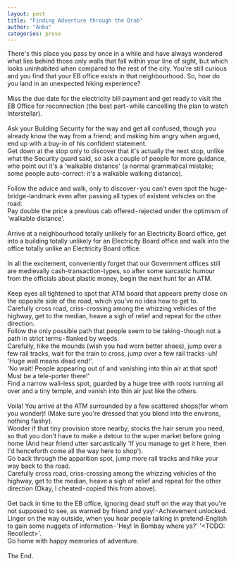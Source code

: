 ```yaml
---
layout: post
title: "Finding Adventure through the Drab"
author: "Anbu"
categories: prose
---
```


There's this place you pass by once in a while and have always wondered what lies behind those only walls that fall within your line of sight, but which looks uninhabited when compared to the rest of the city. You're still curious and you find that your EB office exists in that neighbourhood. So, how do you land in an unexpected hiking experience?  
\
Miss the due date for the electricity bill payment and get ready to visit the EB Office for reconnection (the best part - while cancelling the plan to watch Interstellar).  
\
Ask your Building Security for the way and get all confused, though you already know the way from a friend; and making him angry when argued, end up with a buy-in of his confident statement.  
Get down at the stop only to discover that it's actually the next stop, unlike what the Security guard said, so ask a couple of people for more guidance, who point out it's a 'walkable distance' (a normal grammatical mistake; some people auto-correct: it's a walkable <break> walking distance).  
\
Follow the advice and walk, only to discover - you can't even spot the huge-bridge-landmark even after passing all types of existent vehicles on the road.  
Pay double the price a previous cab offered - rejected under the optimism of 'walkable distance'.  
\
Arrive at a neighbourhood totally unlikely for an Electricity Board office, get into a building totally unlikely for an Electricity Board office and walk into the office totally unlike an Electricity Board office.  
\
In all the excitement, conveniently forget that our Government offices still are medievally cash-transaction-types, so after some sarcastic humour from the officials about plastic money, begin the next hunt for an ATM.  
\
Keep eyes all tightened to spot that ATM board that appears pretty close on the opposite side of the road, which you've no idea how to get to.  
Carefully cross road, criss-crossing among the whizzing vehicles of the highway, get to the median, heave a sigh of relief and repeat for the other direction.  
Follow the only possible path that people seem to be taking - though not a path in strict terms - flanked by weeds.  
Carefully, hike the mounds (wish you had worn better shoes), jump over a few rail tracks, wait for the train to cross, jump over a few rail tracks - uh! 'Huge wall means dead end!'.  
'No wait! People appearing out of and vanishing into thin air at that spot! Must be a tele-porter there!'  
Find a narrow wall-less spot, guarded by a huge tree with roots running all over and a tiny temple, and vanish into thin air just like the others.  
\
Voila! You arrive at the ATM surrounded by a few scattered shops(for whom you wonder)! (Make sure you're dressed that you blend into the environs, nothing flashy).  
Wonder if that tiny provision store nearby, stocks the hair serum you need, so that you don't have to make a detour to the super market before going home (And hear friend utter sarcastically 'If you manage to get it here, then I'd henceforth come all the way here to shop').  
Go back through the apparition spot, jump more rail tracks and hike your way back to the road.  
Carefully cross road, criss-crossing among the whizzing vehicles of the highway, get to the median, heave a sigh of relief and repeat for the other direction (Okay, I cheated - copied this from above).  
\
Get back in time to the EB office, ignoring dead stuff on the way that you're not supposed to see, as warned by friend and yay! - Achievement unlocked.  
Linger on the way outside, when you hear people talking in pretend-English to gain some nuggets of information - 'Hey! In Bombay where ya?' '<TODO: Recollect>'.  
Go home with happy memories of adventure.  
\
The End.
